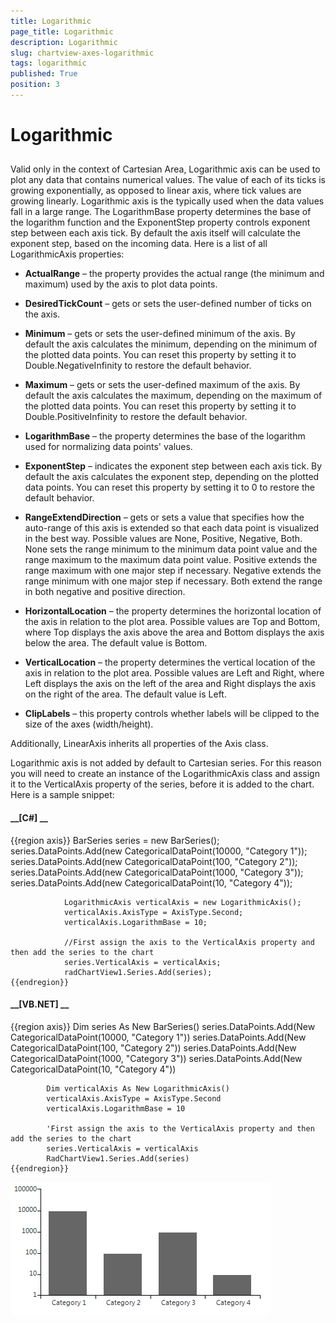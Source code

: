 ```yaml
---
title: Logarithmic
page_title: Logarithmic
description: Logarithmic
slug: chartview-axes-logarithmic
tags: logarithmic
published: True
position: 3
---
```


# Logarithmic



## 

Valid only in the context of Cartesian Area, Logarithmic axis can be used to plot any data that contains numerical values. The value of each of its ticks is growing exponentially, as opposed to linear axis, where tick values are growing linearly. Logarithmic axis is the typically used when the data values fall in a large range. The LogarithmBase property determines the base of the logarithm function and the ExponentStep property controls exponent step between each axis tick. By default the axis itself will calculate the exponent step, based on the incoming data. Here is a list of all LogarithmicAxis properties:
        

* __ActualRange__ – the property provides the actual range (the minimum and maximum) used by the axis to plot data points.
            

* __DesiredTickCount__ – gets or sets the user-defined number of ticks on the axis.
            

* __Minimum__ – gets or sets the user-defined minimum of the axis. By default the axis calculates the minimum, depending on the minimum of the plotted data points. You can reset this property by setting it to Double.NegativeInfinity to restore the default behavior.
            

* __Maximum__ – gets or sets the user-defined maximum of the axis. By default the axis calculates the maximum, depending on the maximum of the plotted data points. You can reset this property by setting it to Double.PositiveInfinity to restore the default behavior.
            

* __LogarithmBase__ – the property determines the base of the logarithm used for normalizing data points' values.
            

* __ExponentStep__ – indicates the exponent step between each axis tick. By default the axis calculates the exponent step, depending on the plotted data points. You can reset this property by setting it to 0 to restore the default behavior.
            

* __RangeExtendDirection__ – gets or sets a value that specifies how the auto-range of this axis is extended so that each data point is visualized in the best way. Possible values are None, Positive, Negative, Both. None sets the range minimum to the minimum data point value and the range maximum to the maximum data point value. Positive extends the range maximum with one major step if necessary. Negative extends the range minimum with one major step if necessary. Both extend the range in both negative and positive direction.
            

* __HorizontalLocation__ – the property determines the horizontal location of the axis in relation to the plot area. Possible values are Top and Bottom, where Top displays the axis above the area and Bottom displays the axis below the area. The default value is Bottom.
            

* __VerticalLocation__ – the property determines the vertical location of the axis in relation to the plot area. Possible values are Left and Right, where Left displays the axis on the left of the area and Right displays the axis on the right of the area. The default value is Left.
            

* __ClipLabels__ – this property controls whether labels will be clipped to the size of the axes (width/height).
            

Additionally, LinearAxis inherits all properties of the Axis class.

Logarithmic axis is not added by default to Cartesian series. For this reason you will need to create an instance of the LogarithmicAxis class and assign it to the VerticalAxis property of the series, before it is added to the chart. Here is a sample snippet:

#### __[C#] __

{{region axis}}
	            BarSeries series = new BarSeries();
	            series.DataPoints.Add(new CategoricalDataPoint(10000, "Category 1"));
	            series.DataPoints.Add(new CategoricalDataPoint(100, "Category 2"));
	            series.DataPoints.Add(new CategoricalDataPoint(1000, "Category 3"));
	            series.DataPoints.Add(new CategoricalDataPoint(10, "Category 4"));
	
	            LogarithmicAxis verticalAxis = new LogarithmicAxis();
	            verticalAxis.AxisType = AxisType.Second;
	            verticalAxis.LogarithmBase = 10;
	            
	            //First assign the axis to the VerticalAxis property and then add the series to the chart
	            series.VerticalAxis = verticalAxis;
	            radChartView1.Series.Add(series);
	{{endregion}}



#### __[VB.NET] __

{{region axis}}
	       Dim series As New BarSeries()
	        series.DataPoints.Add(New CategoricalDataPoint(10000, "Category 1"))
	        series.DataPoints.Add(New CategoricalDataPoint(100, "Category 2"))
	        series.DataPoints.Add(New CategoricalDataPoint(1000, "Category 3"))
	        series.DataPoints.Add(New CategoricalDataPoint(10, "Category 4"))
	
	        Dim verticalAxis As New LogarithmicAxis()
	        verticalAxis.AxisType = AxisType.Second
	        verticalAxis.LogarithmBase = 10
	
	        'First assign the axis to the VerticalAxis property and then add the series to the chart
	        series.VerticalAxis = verticalAxis
	        RadChartView1.Series.Add(series)
	{{endregion}}

![chartview-axes-logarithmic 001](images/chartview-axes-logarithmic001.png)
